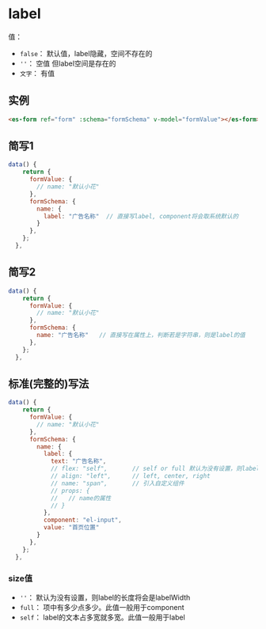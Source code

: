# label

值：
- `false`： 默认值，label隐藏，空间不存在的
- `''`： 空值 但label空间是存在的
- `文字`： 有值

## 实例
```html
<es-form ref="form" :schema="formSchema" v-model="formValue"></es-form>
```

## 简写1

```js
data() {
    return {
      formValue: {
        // name: "默认小花"
      },
      formSchema: {
        name: {
          label: "广告名称"  // 直接写label, component将会取系统默认的
        }
      },
    };
  },
```

## 简写2


```js
data() {
    return {
      formValue: {
        // name: "默认小花"
      },
      formSchema: {
        name: "广告名称"   // 直接写在属性上，判断若是字符串，则是label的值
      },
    };
  },
```


## 标准(完整的)写法


```js
data() {
    return {
      formValue: {
        // name: "默认小花"
      },
      formSchema: {
        name: {
          label: {
            text: "广告名称",
            // flex: "self",       // self or full 默认为没有设置，则label的长度将会是labelWidth
            // align: "left",      // left, center, right
            // name: "span",       // 引入自定义组件
            // props: {
            //   // name的属性
            // }
          },
          component: "el-input",
          value: "首页位置"
        }
      },
    };
  },
```

### size值
- `''`： 默认为没有设置，则label的长度将会是labelWidth
- `full`： 项中有多少点多少。此值一般用于component
- `self`： label的文本占多宽就多宽。此值一般用于label


